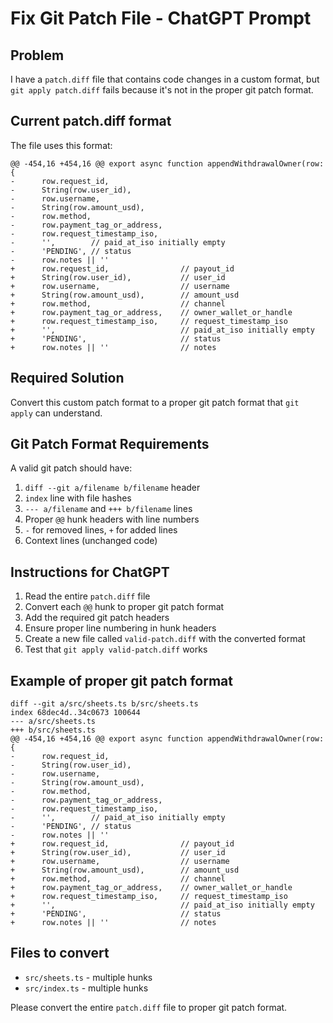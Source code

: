 # Fix Git Patch File - ChatGPT Prompt

## Problem
I have a `patch.diff` file that contains code changes in a custom format, but `git apply patch.diff` fails because it's not in the proper git patch format.

## Current patch.diff format
The file uses this format:
```
@@ -454,16 +454,16 @@ export async function appendWithdrawalOwner(row: {
-      row.request_id,
-      String(row.user_id),
-      row.username,
-      String(row.amount_usd),
-      row.method,
-      row.payment_tag_or_address,
-      row.request_timestamp_iso,
-      '',        // paid_at_iso initially empty
-      'PENDING', // status
-      row.notes || ''
+      row.request_id,                // payout_id
+      String(row.user_id),           // user_id
+      row.username,                  // username
+      String(row.amount_usd),        // amount_usd
+      row.method,                    // channel
+      row.payment_tag_or_address,    // owner_wallet_or_handle
+      row.request_timestamp_iso,     // request_timestamp_iso
+      '',                            // paid_at_iso initially empty
+      'PENDING',                     // status
+      row.notes || ''                // notes
```

## Required Solution
Convert this custom patch format to a proper git patch format that `git apply` can understand.

## Git Patch Format Requirements
A valid git patch should have:
1. `diff --git a/filename b/filename` header
2. `index` line with file hashes
3. `--- a/filename` and `+++ b/filename` lines
4. Proper `@@` hunk headers with line numbers
5. `-` for removed lines, `+` for added lines
6. Context lines (unchanged code)

## Instructions for ChatGPT
1. Read the entire `patch.diff` file
2. Convert each `@@` hunk to proper git patch format
3. Add the required git patch headers
4. Ensure proper line numbering in hunk headers
5. Create a new file called `valid-patch.diff` with the converted format
6. Test that `git apply valid-patch.diff` works

## Example of proper git patch format
```
diff --git a/src/sheets.ts b/src/sheets.ts
index 68dec4d..34c0673 100644
--- a/src/sheets.ts
+++ b/src/sheets.ts
@@ -454,16 +454,16 @@ export async function appendWithdrawalOwner(row: {
-      row.request_id,
-      String(row.user_id),
-      row.username,
-      String(row.amount_usd),
-      row.method,
-      row.payment_tag_or_address,
-      row.request_timestamp_iso,
-      '',        // paid_at_iso initially empty
-      'PENDING', // status
-      row.notes || ''
+      row.request_id,                // payout_id
+      String(row.user_id),           // user_id
+      row.username,                  // username
+      String(row.amount_usd),        // amount_usd
+      row.method,                    // channel
+      row.payment_tag_or_address,    // owner_wallet_or_handle
+      row.request_timestamp_iso,     // request_timestamp_iso
+      '',                            // paid_at_iso initially empty
+      'PENDING',                     // status
+      row.notes || ''                // notes
```

## Files to convert
- `src/sheets.ts` - multiple hunks
- `src/index.ts` - multiple hunks

Please convert the entire `patch.diff` file to proper git patch format.

